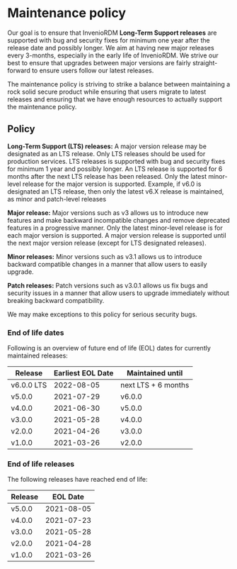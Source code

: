 # Maintenance policy

Our goal is to ensure that InvenioRDM **Long-Term Support releases** are supported with bug and security fixes for minimum one year after the release date and possibly longer.  We aim at having new major releases every 3-months, especially in the early life of InvenioRDM. We strive our best to ensure that upgrades between major versions are fairly straight-forward to ensure users follow our latest releases.

The maintenance policy is striving to strike a balance between maintaining a rock solid secure product while ensuring that users migrate to latest releases and ensuring that we have enough resources to actually support the maintenance policy.

## Policy

**Long-Term Support (LTS) releases:** A major version release may be designated as an LTS release. Only LTS releases should be used for production services. LTS releases is supported with bug and security fixes for minimum 1 year and possibly longer. An LTS release is supported for 6 months after the next LTS release has been released. Only the latest minor-level release for the major version is supported. Example, if v6.0 is designated an LTS release, then only the latest v6.X release is maintained, as minor and patch-level releases

**Major release:** Major versions such as v3 allows us to introduce new features and make backward incompatible changes and remove deprecated features in a progressive manner. Only the latest minor-level release is for each major version is supported. A major version release is supported until the next major version release (except for LTS designated releases).

**Minor releases:** Minor versions such as v3.1 allows us to introduce backward compatible changes in a manner that allow users to easily upgrade.

**Patch releases:** Patch versions such as v3.0.1 allows us fix bugs and security issues in a manner that allow users to upgrade immediately without breaking backward compatibility.

We may make exceptions to this policy for serious security bugs.

### End of life dates

Following is an overview of future end of life (EOL) dates for currently maintained releases:

| Release | Earliest EOL Date | Maintained until |
| ------- | ------------------|----------------- |
| v6.0.0 LTS  | 2022-08-05    | next LTS + 6 months
| v5.0.0  | 2021-07-29        | v6.0.0           |
| v4.0.0  | 2021-06-30        | v5.0.0           |
| v3.0.0  | 2021-05-28        | v4.0.0           |
| v2.0.0  | 2021-04-26        | v3.0.0           |
| v1.0.0  | 2021-03-26        | v2.0.0           |

### End of life releases

The following releases have reached end of life:

| Release | EOL Date    |
| ------- | ----------- |
| v5.0.0  | 2021-08-05  |
| v4.0.0  | 2021-07-23  |
| v3.0.0  | 2021-05-28  |
| v2.0.0  | 2021-04-28  |
| v1.0.0  | 2021-03-26  |
